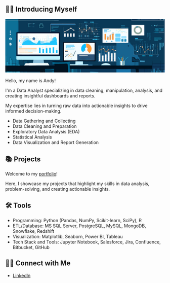 ## 🙋‍♂️ **Introducing Myself**

![image_alt](https://github.com/andyalwaysok/andyalwaysok/blob/d6b3a9e6ebe977e66e0f00b7ebc43745fc2b4e0a/data%20analyst.jpg)

Hello, my name is Andy! 

I'm a Data Analyst specializing in data cleaning, manipulation, analysis, and creating insightful dashboards and reports. 

My expertise lies in turning raw data into actionable insights to drive informed decision-making.

- Data Gathering and Collecting
- Data Cleaning and Preparation
- Exploratory Data Analysis (EDA)
- Statistical Analysis
- Data Visualization and Report Generation

## 📚 **Projects**

Welcome to my [portfolio](https://github.com/andyalwaysok/Portfolio)!

Here, I showcase my projects that highlight my skills in data analysis, problem-solving, and creating actionable insights.

## 🛠️ **Tools**
- Programming:          Python (Pandas, NumPy, Scikit-learn, SciPy), R
- ETL/Database:         MS SQL Server, PostgreSQL, MySQL, MongoDB, Snowflake, Redshift
- Visualization:        Matplotlib, Seaborn, Power BI, Tableau
- Tech Stack and Tools: Jupyter Notebook, Salesforce, Jira, Confluence, Bitbucket, GitHub

## 👋🏻 **Connect with Me**
- [LinkedIn](https://www.linkedin.com/in/andyyoon7/)
